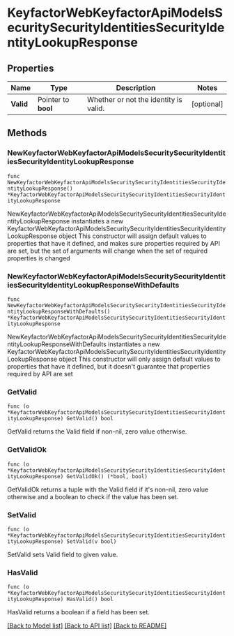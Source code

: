 # KeyfactorWebKeyfactorApiModelsSecuritySecurityIdentitiesSecurityIdentityLookupResponse

## Properties

Name | Type | Description | Notes
------------ | ------------- | ------------- | -------------
**Valid** | Pointer to **bool** | Whether or not the identity is valid. | [optional] 

## Methods

### NewKeyfactorWebKeyfactorApiModelsSecuritySecurityIdentitiesSecurityIdentityLookupResponse

`func NewKeyfactorWebKeyfactorApiModelsSecuritySecurityIdentitiesSecurityIdentityLookupResponse() *KeyfactorWebKeyfactorApiModelsSecuritySecurityIdentitiesSecurityIdentityLookupResponse`

NewKeyfactorWebKeyfactorApiModelsSecuritySecurityIdentitiesSecurityIdentityLookupResponse instantiates a new KeyfactorWebKeyfactorApiModelsSecuritySecurityIdentitiesSecurityIdentityLookupResponse object
This constructor will assign default values to properties that have it defined,
and makes sure properties required by API are set, but the set of arguments
will change when the set of required properties is changed

### NewKeyfactorWebKeyfactorApiModelsSecuritySecurityIdentitiesSecurityIdentityLookupResponseWithDefaults

`func NewKeyfactorWebKeyfactorApiModelsSecuritySecurityIdentitiesSecurityIdentityLookupResponseWithDefaults() *KeyfactorWebKeyfactorApiModelsSecuritySecurityIdentitiesSecurityIdentityLookupResponse`

NewKeyfactorWebKeyfactorApiModelsSecuritySecurityIdentitiesSecurityIdentityLookupResponseWithDefaults instantiates a new KeyfactorWebKeyfactorApiModelsSecuritySecurityIdentitiesSecurityIdentityLookupResponse object
This constructor will only assign default values to properties that have it defined,
but it doesn't guarantee that properties required by API are set

### GetValid

`func (o *KeyfactorWebKeyfactorApiModelsSecuritySecurityIdentitiesSecurityIdentityLookupResponse) GetValid() bool`

GetValid returns the Valid field if non-nil, zero value otherwise.

### GetValidOk

`func (o *KeyfactorWebKeyfactorApiModelsSecuritySecurityIdentitiesSecurityIdentityLookupResponse) GetValidOk() (*bool, bool)`

GetValidOk returns a tuple with the Valid field if it's non-nil, zero value otherwise
and a boolean to check if the value has been set.

### SetValid

`func (o *KeyfactorWebKeyfactorApiModelsSecuritySecurityIdentitiesSecurityIdentityLookupResponse) SetValid(v bool)`

SetValid sets Valid field to given value.

### HasValid

`func (o *KeyfactorWebKeyfactorApiModelsSecuritySecurityIdentitiesSecurityIdentityLookupResponse) HasValid() bool`

HasValid returns a boolean if a field has been set.


[[Back to Model list]](../README.md#documentation-for-models) [[Back to API list]](../README.md#documentation-for-api-endpoints) [[Back to README]](../README.md)


